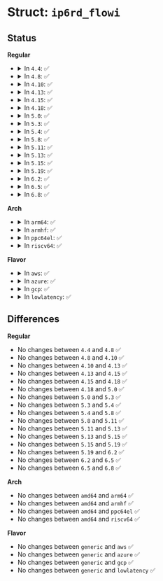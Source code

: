 # Struct: <code>ip6rd_flowi</code>

## Status
<b>Regular</b>
<ul>
<li>
<details>
<summary>In <code>4.4</code>: ✅</summary>

```c
struct ip6rd_flowi {
    struct flowi6 fl6;
    struct in6_addr gateway;
};
```
</details>
</li>
<li>
<details>
<summary>In <code>4.8</code>: ✅</summary>

```c
struct ip6rd_flowi {
    struct flowi6 fl6;
    struct in6_addr gateway;
};
```
</details>
</li>
<li>
<details>
<summary>In <code>4.10</code>: ✅</summary>

```c
struct ip6rd_flowi {
    struct flowi6 fl6;
    struct in6_addr gateway;
};
```
</details>
</li>
<li>
<details>
<summary>In <code>4.13</code>: ✅</summary>

```c
struct ip6rd_flowi {
    struct flowi6 fl6;
    struct in6_addr gateway;
};
```
</details>
</li>
<li>
<details>
<summary>In <code>4.15</code>: ✅</summary>

```c
struct ip6rd_flowi {
    struct flowi6 fl6;
    struct in6_addr gateway;
};
```
</details>
</li>
<li>
<details>
<summary>In <code>4.18</code>: ✅</summary>

```c
struct ip6rd_flowi {
    struct flowi6 fl6;
    struct in6_addr gateway;
};
```
</details>
</li>
<li>
<details>
<summary>In <code>5.0</code>: ✅</summary>

```c
struct ip6rd_flowi {
    struct flowi6 fl6;
    struct in6_addr gateway;
};
```
</details>
</li>
<li>
<details>
<summary>In <code>5.3</code>: ✅</summary>

```c
struct ip6rd_flowi {
    struct flowi6 fl6;
    struct in6_addr gateway;
};
```
</details>
</li>
<li>
<details>
<summary>In <code>5.4</code>: ✅</summary>

```c
struct ip6rd_flowi {
    struct flowi6 fl6;
    struct in6_addr gateway;
};
```
</details>
</li>
<li>
<details>
<summary>In <code>5.8</code>: ✅</summary>

```c
struct ip6rd_flowi {
    struct flowi6 fl6;
    struct in6_addr gateway;
};
```
</details>
</li>
<li>
<details>
<summary>In <code>5.11</code>: ✅</summary>

```c
struct ip6rd_flowi {
    struct flowi6 fl6;
    struct in6_addr gateway;
};
```
</details>
</li>
<li>
<details>
<summary>In <code>5.13</code>: ✅</summary>

```c
struct ip6rd_flowi {
    struct flowi6 fl6;
    struct in6_addr gateway;
};
```
</details>
</li>
<li>
<details>
<summary>In <code>5.15</code>: ✅</summary>

```c
struct ip6rd_flowi {
    struct flowi6 fl6;
    struct in6_addr gateway;
};
```
</details>
</li>
<li>
<details>
<summary>In <code>5.19</code>: ✅</summary>

```c
struct ip6rd_flowi {
    struct flowi6 fl6;
    struct in6_addr gateway;
};
```
</details>
</li>
<li>
<details>
<summary>In <code>6.2</code>: ✅</summary>

```c
struct ip6rd_flowi {
    struct flowi6 fl6;
    struct in6_addr gateway;
};
```
</details>
</li>
<li>
<details>
<summary>In <code>6.5</code>: ✅</summary>

```c
struct ip6rd_flowi {
    struct flowi6 fl6;
    struct in6_addr gateway;
};
```
</details>
</li>
<li>
<details>
<summary>In <code>6.8</code>: ✅</summary>

```c
struct ip6rd_flowi {
    struct flowi6 fl6;
    struct in6_addr gateway;
};
```
</details>
</li>
</ul>
<b>Arch</b>
<ul>
<li>
<details>
<summary>In <code>arm64</code>: ✅</summary>

```c
struct ip6rd_flowi {
    struct flowi6 fl6;
    struct in6_addr gateway;
};
```
</details>
</li>
<li>
<details>
<summary>In <code>armhf</code>: ✅</summary>

```c
struct ip6rd_flowi {
    struct flowi6 fl6;
    struct in6_addr gateway;
};
```
</details>
</li>
<li>
<details>
<summary>In <code>ppc64el</code>: ✅</summary>

```c
struct ip6rd_flowi {
    struct flowi6 fl6;
    struct in6_addr gateway;
};
```
</details>
</li>
<li>
<details>
<summary>In <code>riscv64</code>: ✅</summary>

```c
struct ip6rd_flowi {
    struct flowi6 fl6;
    struct in6_addr gateway;
};
```
</details>
</li>
</ul>
<b>Flavor</b>
<ul>
<li>
<details>
<summary>In <code>aws</code>: ✅</summary>

```c
struct ip6rd_flowi {
    struct flowi6 fl6;
    struct in6_addr gateway;
};
```
</details>
</li>
<li>
<details>
<summary>In <code>azure</code>: ✅</summary>

```c
struct ip6rd_flowi {
    struct flowi6 fl6;
    struct in6_addr gateway;
};
```
</details>
</li>
<li>
<details>
<summary>In <code>gcp</code>: ✅</summary>

```c
struct ip6rd_flowi {
    struct flowi6 fl6;
    struct in6_addr gateway;
};
```
</details>
</li>
<li>
<details>
<summary>In <code>lowlatency</code>: ✅</summary>

```c
struct ip6rd_flowi {
    struct flowi6 fl6;
    struct in6_addr gateway;
};
```
</details>
</li>
</ul>

## Differences
<b>Regular</b>
<ul>
<li>
No changes between <code>4.4</code> and <code>4.8</code> ✅
</li>
<li>
No changes between <code>4.8</code> and <code>4.10</code> ✅
</li>
<li>
No changes between <code>4.10</code> and <code>4.13</code> ✅
</li>
<li>
No changes between <code>4.13</code> and <code>4.15</code> ✅
</li>
<li>
No changes between <code>4.15</code> and <code>4.18</code> ✅
</li>
<li>
No changes between <code>4.18</code> and <code>5.0</code> ✅
</li>
<li>
No changes between <code>5.0</code> and <code>5.3</code> ✅
</li>
<li>
No changes between <code>5.3</code> and <code>5.4</code> ✅
</li>
<li>
No changes between <code>5.4</code> and <code>5.8</code> ✅
</li>
<li>
No changes between <code>5.8</code> and <code>5.11</code> ✅
</li>
<li>
No changes between <code>5.11</code> and <code>5.13</code> ✅
</li>
<li>
No changes between <code>5.13</code> and <code>5.15</code> ✅
</li>
<li>
No changes between <code>5.15</code> and <code>5.19</code> ✅
</li>
<li>
No changes between <code>5.19</code> and <code>6.2</code> ✅
</li>
<li>
No changes between <code>6.2</code> and <code>6.5</code> ✅
</li>
<li>
No changes between <code>6.5</code> and <code>6.8</code> ✅
</li>
</ul>
<b>Arch</b>
<ul>
<li>
No changes between <code>amd64</code> and <code>arm64</code> ✅
</li>
<li>
No changes between <code>amd64</code> and <code>armhf</code> ✅
</li>
<li>
No changes between <code>amd64</code> and <code>ppc64el</code> ✅
</li>
<li>
No changes between <code>amd64</code> and <code>riscv64</code> ✅
</li>
</ul>
<b>Flavor</b>
<ul>
<li>
No changes between <code>generic</code> and <code>aws</code> ✅
</li>
<li>
No changes between <code>generic</code> and <code>azure</code> ✅
</li>
<li>
No changes between <code>generic</code> and <code>gcp</code> ✅
</li>
<li>
No changes between <code>generic</code> and <code>lowlatency</code> ✅
</li>
</ul>
